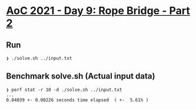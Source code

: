 # [AoC 2021 - Day 9: Rope Bridge - Part 2](https://adventofcode.com/2022/day/9)

Run
---

```
❯ ./solve.sh ../input.txt
```


Benchmark solve.sh (Actual input data)
--------------------------------------

```
❯ perf stat -r 10 -d ./solve.sh ../input.txt
...
0.04039 +- 0.00226 seconds time elapsed  ( +-  5.61% )
```
